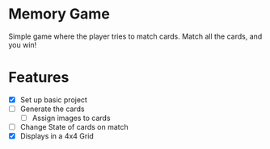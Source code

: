 # Memory Game

Simple game where the player tries to match cards. Match all the cards, and you win!

# Features

- [x] Set up basic project  
- [ ] Generate the cards
    -[ ] Assign images to cards
- [ ] Change State of cards on match
- [x] Displays in a 4x4 Grid
